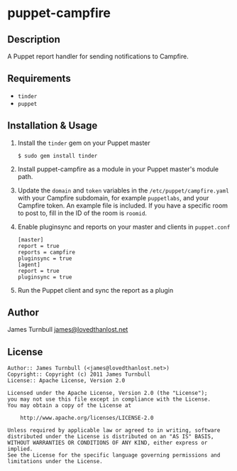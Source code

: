 puppet-campfire
===============

Description
-----------

A Puppet report handler for sending notifications to Campfire.

Requirements
------------

* `tinder`
* `puppet`

Installation & Usage
--------------------

1.  Install the `tinder` gem on your Puppet master

        $ sudo gem install tinder

2.  Install puppet-campfire as a module in your Puppet master's module
path.

3.  Update the `domain` and `token` variables in the
    `/etc/puppet/campfire.yaml` with your Campfire subdomain, for example
    `puppetlabs`, and your Campfire token. An example file is included.
    If you have a specific room to post to, fill in the ID of the room is
    `roomid`.

4.  Enable pluginsync and reports on your master and clients in `puppet.conf`

        [master]
        report = true
        reports = campfire
        pluginsync = true
        [agent]
        report = true
        pluginsync = true

5.  Run the Puppet client and sync the report as a plugin

Author
------

James Turnbull <james@lovedthanlost.net>

License
-------

    Author:: James Turnbull (<james@lovedthanlost.net>)
    Copyright:: Copyright (c) 2011 James Turnbull
    License:: Apache License, Version 2.0

    Licensed under the Apache License, Version 2.0 (the "License");
    you may not use this file except in compliance with the License.
    You may obtain a copy of the License at

        http://www.apache.org/licenses/LICENSE-2.0

    Unless required by applicable law or agreed to in writing, software
    distributed under the License is distributed on an "AS IS" BASIS,
    WITHOUT WARRANTIES OR CONDITIONS OF ANY KIND, either express or implied.
    See the License for the specific language governing permissions and
    limitations under the License.
